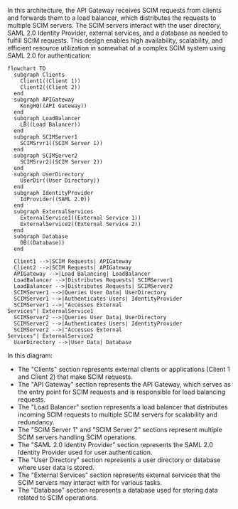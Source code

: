 In this architecture, the API Gateway receives SCIM requests from clients and forwards them to a load balancer, which distributes the requests to multiple SCIM servers. The SCIM servers interact with the user directory, SAML 2.0 Identity Provider, external services, and a database as needed to fulfill SCIM requests. This design enables high availability, scalability, and efficient resource utilization in somewhat of a complex SCIM system using SAML 2.0 for authentication:

```mermaid
flowchart TD
  subgraph Clients
    Client1((Client 1))
    Client2((Client 2))
  end
  subgraph APIGateway
    KongHQ((API Gateway))
  end
  subgraph LoadBalancer
    LB((Load Balancer))
  end
  subgraph SCIMServer1
    SCIMSrvr1((SCIM Server 1))
  end
  subgraph SCIMServer2
    SCIMSrvr2((SCIM Server 2))
  end
  subgraph UserDirectory
    UserDir((User Directory))
  end
  subgraph IdentityProvider
    IdProvider((SAML 2.0))
  end
  subgraph ExternalServices
    ExternalService1((External Service 1))
    ExternalService2((External Service 2))
  end
  subgraph Database
    DB((Database))
  end

  Client1 -->|SCIM Requests| APIGateway
  Client2 -->|SCIM Requests| APIGateway
  APIGateway -->|Load Balancing| LoadBalancer
  LoadBalancer -->|Distributes Requests| SCIMServer1
  LoadBalancer -->|Distributes Requests| SCIMServer2
  SCIMServer1 -->|Queries User Data| UserDirectory
  SCIMServer1 -->|Authenticates Users| IdentityProvider
  SCIMServer1 -->|"Accesses External
Services"| ExternalService1
  SCIMServer2 -->|Queries User Data| UserDirectory
  SCIMServer2 -->|Authenticates Users| IdentityProvider
  SCIMServer2 -->|"Accesses External
Services"| ExternalService2
  UserDirectory -->|User Data| Database

```



In this diagram:

- The "Clients" section represents external clients or applications (Client 1 and Client 2) that make SCIM requests.
- The "API Gateway" section represents the API Gateway, which serves as the entry point for SCIM requests and is responsible for load balancing requests.
- The "Load Balancer" section represents a load balancer that distributes incoming SCIM requests to multiple SCIM servers for scalability and redundancy.
- The "SCIM Server 1" and "SCIM Server 2" sections represent multiple SCIM servers handling SCIM operations.
- The "SAML 2.0 Identity Provider" section represents the SAML 2.0 Identity Provider used for user authentication.
- The "User Directory" section represents a user directory or database where user data is stored.
- The "External Services" section represents external services that the SCIM servers may interact with for various tasks.
- The "Database" section represents a database used for storing data related to SCIM operations.


